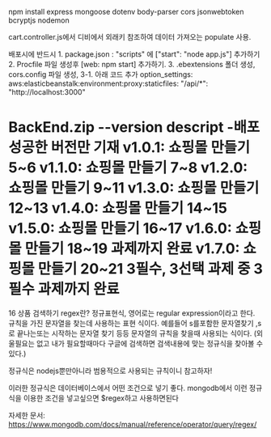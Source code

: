 npm install express mongoose dotenv body-parser cors jsonwebtoken bcryptjs nodemon

cart.controller.js에서
    디비에서 외래키 참조하여 데이터 가져오는 populate 사용.

배포시에 반드시
    1. package.json : "scripts" 에 ["start": "node app.js"] 추가하기
    2. Procfile 파일 생성후 [web: npm start] 추가하기.
    3. .ebextensions 폴더 생성, cors.config 파일 생성, 
    3-1. 아래 코드 추가
        option_settings:
            aws:elasticbeanstalk:environment:proxy:staticfiles:
                "/api/*": "http://localhost:3000"


BackEnd.zip --version descript -배포 성공한 버전만 기재
    v1.0.1: 쇼핑몰 만들기 5~6
    v1.1.0: 쇼핑몰 만들기 7~8
    v1.2.0: 쇼핑몰 만들기 9~11
    v1.3.0: 쇼핑몰 만들기 12~13
    v1.4.0: 쇼핑몰 만들기 14~15
    v1.5.0: 쇼핑몰 만들기 16~17
    v1.6.0: 쇼핑몰 만들기 18~19 과제까지 완료
    v1.7.0: 쇼핑몰 만들기 20~21 3필수, 3선택 과제 중 3필수 과제까지 완료
=======================================================================================================
16 상품 검색하기
regex란?
정규표현식, 영어로는 regular expression이라고 한다.
규칙을 가진 문자열을 찾는데 사용하는 표현 식이다.
예를들어 s를포함한 문자열찾기 ,s로 끝나는또는 시작하는 문자열 찾기 등등 문자열의 규칙을 찾을때 사용되는 식이다. (외울필요는 없고 내가 필요할때마다 구글에 검색하면 검색내용에 맞는 정규식을 찾아볼 수 있다.)


정규식은 nodejs뿐만아니라 범용적으로 사용되는 규칙이니 참고하자!

이러한 정규식은 데이터베이스에서 어떤 조건으로 넣기 좋다.
mongodb에서 이런 정규식을 이용한 조건을 넣고싶으면 $regex하고 사용하면된다

자세한 문서: https://www.mongodb.com/docs/manual/reference/operator/query/regex/


